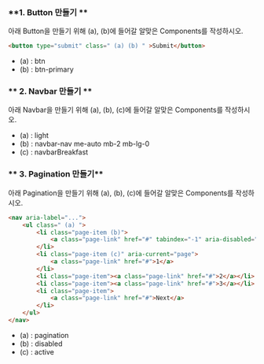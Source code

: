 ### **1. Button 만들기 **
아래 Button을 만들기 위해 (a), (b)에 들어갈 알맞은 Components를 작성하시오.

```HTML
<button type="submit" class=" (a) (b) " >Submit</button>
```

- (a) : btn
- (b) : btn-primary


### ** 2. Navbar 만들기 **
아래 Navbar을 만들기 위해 (a), (b), (c)에 들어갈 알맞은 Components를 작성하시오.


- (a) : light
- (b) : navbar-nav me-auto mb-2 mb-lg-0
- (c) : navbarBreakfast



### ** 3. Pagination 만들기**
아래 Pagination을 만들기 위해 (a), (b), (c)에 들어갈 알맞은 Components를 작성하시오.


```HTML
<nav aria-label="...">
    <ul class=" (a) ">
        <li class="page-item (b)">
            <a class="page-link" href="#" tabindex="-1" aria-disabled="true">Prev</a>
        </li>
        <li class="page-item (c)" aria-current="page">
            <a class="page-link" href="#">1</a>
        </li>
        <li class="page-item"><a class="page-link" href="#">2</a></li>
        <li class="page-item"><a class="page-link" href="#">3</a></li>
        <li class="page-item">
            <a class="page-link" href="#">Next</a>
        </li>
    </ul>
</nav>
```

- (a) : pagination
- (b) : disabled
- (c) : active